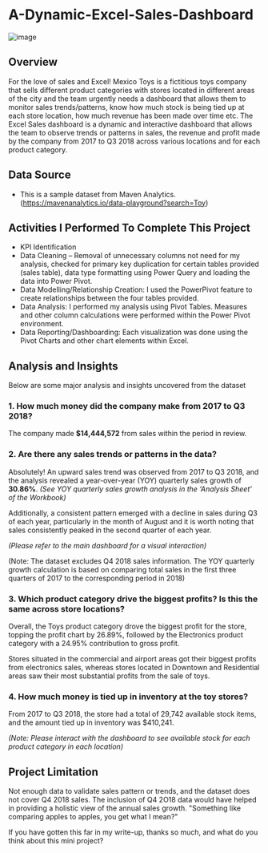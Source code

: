 # A-Dynamic-Excel-Sales-Dashboard


![image](https://github.com/NUgonna/A-Dynamic-Excel-Sales-Dashboard/assets/51289316/05e9f7b9-2fee-465c-a046-104838609b59)


## Overview
For the love of sales and Excel! Mexico Toys  is a fictitious toys company that sells different product categories with stores located in different areas of the city and the team urgently needs a dashboard that allows them to monitor sales trends/patterns, know how much stock is being tied up at each store location, how much revenue has been made over time etc.
The Excel Sales dashboard is a dynamic and interactive dashboard that allows the team to observe trends or patterns in sales, the revenue and profit made by the company from 2017 to Q3 2018 across various locations and for each product category. 

## Data Source
* This is a sample dataset from Maven Analytics. (https://mavenanalytics.io/data-playground?search=Toy)

## Activities I Performed To Complete This Project
*	KPI Identification
*	Data Cleaning – Removal of unnecessary columns not need for my analysis, checked for primary key duplication for certain tables provided (sales table), data type formatting using Power Query and loading the data into Power Pivot.
*	Data Modelling/Relationship Creation: I used the PowerPivot feature to create relationships between the four tables provided.
*	Data Analysis: I performed my analysis using Pivot Tables. Measures and other column calculations were performed within the Power Pivot environment.
*	Data Reporting/Dashboarding: Each visualization was done using the Pivot Charts and other chart elements within Excel.

## Analysis and Insights

Below are some major analysis and insights uncovered from the dataset

### 1.	How much money did the company make from 2017 to Q3 2018?

The company made **$14,444,572** from sales within the period in review.

### 2.	Are there any sales trends or patterns in the data?

Absolutely! An upward sales trend was observed from 2017 to Q3 2018, and the analysis revealed a year-over-year (YOY) quarterly sales growth of **30.86%**. 
*(See YOY quarterly sales growth analysis in the ‘Analysis Sheet’ of the Workbook)*

Additionally, a consistent pattern emerged with a decline in sales during Q3 of each year, particularly in the month of August and it is worth noting that sales consistently peaked in the second quarter of each year. 

*(Please refer to the main dashboard for a visual interaction)*

(Note: The dataset excludes Q4 2018 sales information. The YOY quarterly growth calculation is based on comparing total sales in the first three quarters of 2017 to the corresponding period in 2018)


### 3.	Which product category drive the biggest profits? Is this the same across store locations?

Overall, the Toys product category drove the biggest profit for the store, topping the profit chart by 26.89%, followed by the Electronics product category with a 24.95% contribution to gross profit. 

Stores situated in the commercial and airport areas got their biggest profits from electronics sales, whereas stores located in Downtown and Residential areas saw their most substantial profits from the sale of toys. 


### 4.	How much money is tied up in inventory at the toy stores?

From 2017 to Q3 2018, the store had a total of 29,742 available stock items, and the amount tied up in inventory was $410,241.

*(Note: Please interact with the dashboard to see available stock for each product category in each location)*

## Project Limitation
Not enough data to validate sales pattern or trends, and the dataset does not cover Q4 2018 sales. The inclusion of Q4 2O18 data would have helped in providing a holistic view of the annual sales growth. "Something like comparing apples to apples, you get what I mean?"

If you have gotten this far in my write-up, thanks so much, and what do you think about this mini project?

